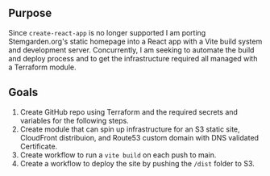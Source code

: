 ## Purpose

Since `create-react-app` is no longer supported I am porting Stemgarden.org's static homepage into a React app with a Vite build system and development server. Concurrently, I am seeking to automate the build and deploy process and to get the infrastructure required all managed with a Terraform module. 

## Goals

1. Create GitHub repo using Terraform and the required secrets and variables for the following steps. 
1. Create module that can spin up infrastructure for an S3 static site, CloudFront distribuion, and Route53 custom domain with DNS validated Certificate. 
1. Create workflow to run a `vite build` on each push to main.
1. Create a workflow to deploy the site by pushing the `/dist` folder to S3. 

